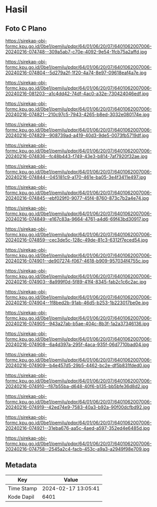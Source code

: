 # Hasil

## Foto C Plano

https://sirekap-obj-formc.kpu.go.id/0be1/pemilu/pdpr/64/01/06/20/07/6401062007006-20240216-074748--309a5ab7-c70e-4092-9e54-1fcb75a2affd.jpg

https://sirekap-obj-formc.kpu.go.id/0be1/pemilu/pdpr/64/01/06/20/07/6401062007006-20240216-074804--5d279a2f-1f20-4a74-8e97-09618eaf4a7e.jpg

https://sirekap-obj-formc.kpu.go.id/0be1/pemilu/pdpr/64/01/06/20/07/6401062007006-20240216-081203--a1c4dd42-74df-4ac0-a32e-730424046edf.jpg

https://sirekap-obj-formc.kpu.go.id/0be1/pemilu/pdpr/64/01/06/20/07/6401062007006-20240216-074821--210c97c5-7943-4265-b8ed-3032e080174e.jpg

https://sirekap-obj-formc.kpu.go.id/0be1/pemilu/pdpr/64/01/06/20/07/6401062007006-20240216-074829--908739ad-a419-40d3-9de5-0073fb5719df.jpg

https://sirekap-obj-formc.kpu.go.id/0be1/pemilu/pdpr/64/01/06/20/07/6401062007006-20240216-074836--fc48b443-f749-43e3-b814-7af7920f32ae.jpg

https://sirekap-obj-formc.kpu.go.id/0be1/pemilu/pdpr/64/01/06/20/07/6401062007006-20240216-074844--045181c9-a170-461e-ba05-3e4f3411e497.jpg

https://sirekap-obj-formc.kpu.go.id/0be1/pemilu/pdpr/64/01/06/20/07/6401062007006-20240216-074845--ebf029f0-9077-45f4-8760-873c7b2a4e74.jpg

https://sirekap-obj-formc.kpu.go.id/0be1/pemilu/pdpr/64/01/06/20/07/6401062007006-20240216-074849--e167c83a-9664-4761-a4d6-69f43bd30917.jpg

https://sirekap-obj-formc.kpu.go.id/0be1/pemilu/pdpr/64/01/06/20/07/6401062007006-20240216-074859--cec3de5c-128c-49de-81c3-6312f7eced54.jpg

https://sirekap-obj-formc.kpu.go.id/0be1/pemilu/pdpr/64/01/06/20/07/6401062007006-20240216-074901--de907274-f067-4618-b909-957034f4755c.jpg

https://sirekap-obj-formc.kpu.go.id/0be1/pemilu/pdpr/64/01/06/20/07/6401062007006-20240216-074903--8a999f0d-5f89-41f4-8345-fab2c1c6c2ac.jpg

https://sirekap-obj-formc.kpu.go.id/0be1/pemilu/pdpr/64/01/06/20/07/6401062007006-20240216-074904--1f8bed2b-91ab-46d5-b253-1b223017be0e.jpg

https://sirekap-obj-formc.kpu.go.id/0be1/pemilu/pdpr/64/01/06/20/07/6401062007006-20240216-074905--943a27ab-b5ae-404c-8b3f-1a2a37346136.jpg

https://sirekap-obj-formc.kpu.go.id/0be1/pemilu/pdpr/64/01/06/20/07/6401062007006-20240216-074908--6a4d397a-295f-4aca-935f-06d7710bad04.jpg

https://sirekap-obj-formc.kpu.go.id/0be1/pemilu/pdpr/64/01/06/20/07/6401062007006-20240216-074909--b4e457d5-29b5-4462-bc2e-df5b831fded0.jpg

https://sirekap-obj-formc.kpu.go.id/0be1/pemilu/pdpr/64/01/06/20/07/6401062007006-20240216-074910--f87b55ba-d648-40f6-b135-bb5bfe36d8d2.jpg

https://sirekap-obj-formc.kpu.go.id/0be1/pemilu/pdpr/64/01/06/20/07/6401062007006-20240216-074919--42ed74e9-7583-40a3-b92a-90f00dcfbd92.jpg

https://sirekap-obj-formc.kpu.go.id/0be1/pemilu/pdpr/64/01/06/20/07/6401062007006-20240216-074921--31eba676-aa5c-4aed-a597-352ed4e6485d.jpg

https://sirekap-obj-formc.kpu.go.id/0be1/pemilu/pdpr/64/01/06/20/07/6401062007006-20240216-074758--2545a2c4-facb-453c-a9a3-a2949f98e709.jpg


## Metadata

| Key        | Value               |
| ---------- | ------------------- |
| Time Stamp | 2024-02-17 13:05:41 |
| Kode Dapil | 6401                |



